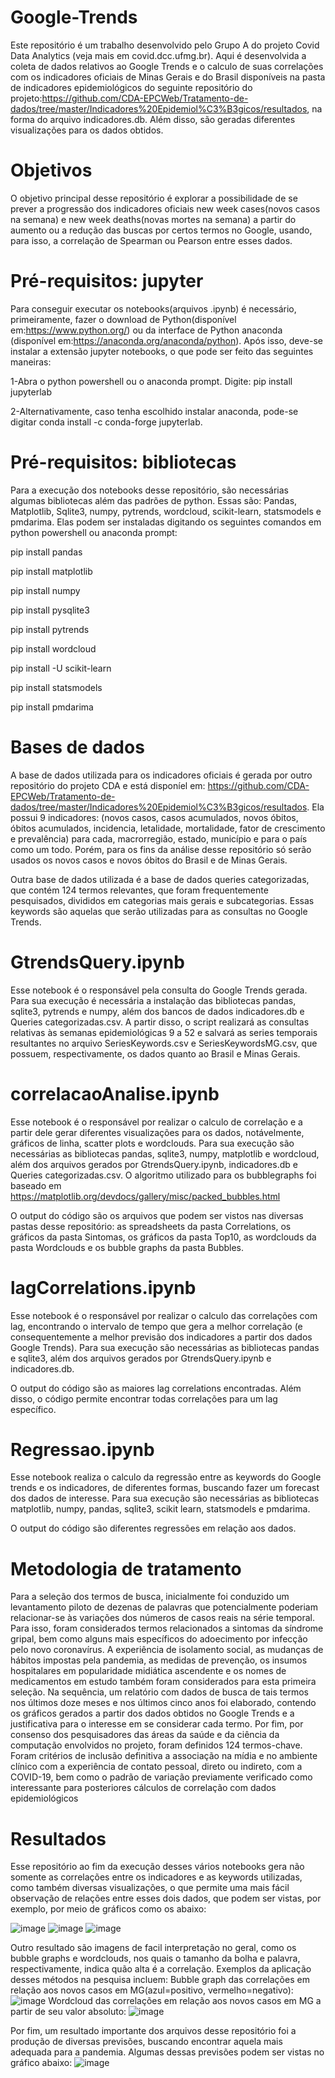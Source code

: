# Google-Trends
Este repositório é um trabalho desenvolvido pelo Grupo A do projeto Covid Data Analytics (veja mais em covid.dcc.ufmg.br). Aqui é desenvolvida a coleta de dados relativos ao Google Trends e o calculo de suas correlações com os indicadores oficiais de Minas Gerais e do Brasil disponíveis na pasta de indicadores epidemiológicos do seguinte repositório do projeto:https://github.com/CDA-EPCWeb/Tratamento-de-dados/tree/master/Indicadores%20Epidemiol%C3%B3gicos/resultados, na forma do arquivo indicadores.db. Além disso, são geradas diferentes visualizações para os dados obtidos.

# Objetivos
O objetivo principal desse repositório é explorar a possibilidade de se prever a progressão dos indicadores oficiais new week cases(novos casos na semana) e new week deaths(novas mortes na semana) a partir do aumento ou a redução das buscas por certos termos no Google, usando, para isso, a correlação de Spearman ou Pearson entre esses dados.

# Pré-requisitos: jupyter
Para conseguir executar os notebooks(arquivos .ipynb) é necessário, primeiramente, fazer o download de Python(disponível em:https://www.python.org/) ou da interface de Python anaconda (disponível em:https://anaconda.org/anaconda/python). Após isso, deve-se instalar a extensão jupyter notebooks, o que pode ser feito das seguintes maneiras:

1-Abra o python powershell ou o anaconda prompt. Digite: pip install jupyterlab

2-Alternativamente, caso tenha escolhido instalar anaconda, pode-se digitar conda install -c conda-forge jupyterlab.

# Pré-requisitos: bibliotecas
Para a execução dos notebooks desse repositório, são necessárias algumas bibliotecas além das padrões de python. Essas são: Pandas, Matplotlib, Sqlite3, numpy, pytrends, wordcloud, scikit-learn, statsmodels e pmdarima. Elas podem ser instaladas digitando os seguintes comandos em python powershell ou anaconda prompt:

pip install pandas

pip install matplotlib

pip install numpy

pip install pysqlite3

pip install pytrends

pip install wordcloud

pip install -U scikit-learn

pip install statsmodels

pip install pmdarima

# Bases de dados
A base de dados utilizada para os indicadores oficiais é gerada por outro repositório do projeto CDA e está disponíel em: https://github.com/CDA-EPCWeb/Tratamento-de-dados/tree/master/Indicadores%20Epidemiol%C3%B3gicos/resultados. Ela possui 9 indicadores: (novos casos, casos acumulados, novos óbitos, óbitos acumulados, incidencia, letalidade, mortalidade, fator de crescimento e prevalência) para cada, macrorregião, estado, município e para o país como um todo. Porém, para os fins da análise desse repositório só serão usados os novos casos e novos óbitos do Brasil e de Minas Gerais.

Outra base de dados utilizada é a base de dados queries categorizadas, que contém 124 termos relevantes, que foram frequentemente pesquisados, divididos em categorias mais gerais e subcategorias. Essas keywords são aquelas que serão utilizadas para as consultas no Google Trends.

# GtrendsQuery.ipynb
Esse notebook é o responsável pela consulta do Google Trends gerada. Para sua execução é necessária a instalação das bibliotecas pandas, sqlite3, pytrends e numpy, além dos bancos de dados indicadores.db e Queries categorizadas.csv. A partir disso, o script realizará as consultas relativas às semanas epidemiológicas 9 a 52 e salvará as series temporais resultantes no arquivo SeriesKeywords.csv e SeriesKeywordsMG.csv, que possuem, respectivamente, os dados quanto ao Brasil e Minas Gerais.

# correlacaoAnalise.ipynb
Esse notebook é o responsável por realizar o calculo de correlação e a partir dele gerar diferentes visualizações para os dados, notávelmente, gráficos de linha, scatter plots e wordclouds. Para sua execução são necessárias as bibliotecas pandas, sqlite3, numpy, matplotlib e wordcloud, além dos arquivos gerados por GtrendsQuery.ipynb, indicadores.db e Queries categorizadas.csv. O algoritmo utilizado para os bubblegraphs foi baseado em https://matplotlib.org/devdocs/gallery/misc/packed_bubbles.html

O output do código são os arquivos que podem ser vistos nas diversas pastas desse repositório: as spreadsheets da pasta Correlations, os gráficos da pasta Sintomas, os gráficos da pasta Top10, as wordclouds da pasta Wordclouds e os bubble graphs da pasta Bubbles.

# lagCorrelations.ipynb
Esse notebook é o responsável por realizar o calculo das correlações com lag, encontrando o intervalo de tempo que gera a melhor correlação (e consequentemente a melhor previsão dos indicadores a partir dos dados Google Trends). Para sua execução são necessárias as bibliotecas pandas e sqlite3, além dos arquivos gerados por GtrendsQuery.ipynb e indicadores.db.

O output do código são as maiores lag correlations encontradas. Além disso, o código permite encontrar todas correlações para um lag específico.

# Regressao.ipynb
Esse notebook realiza o calculo da regressão entre as keywords do Google trends e os indicadores, de diferentes formas, buscando fazer um forecast dos dados de interesse. Para sua execução são necessárias as bibliotecas matplotlib, numpy, pandas, sqlite3, scikit learn, statsmodels e pmdarima.

O output do código são diferentes regressões em relação aos dados.

# Metodologia de tratamento
Para a seleção dos termos de busca, inicialmente foi conduzido um levantamento piloto de dezenas de palavras que potencialmente poderiam relacionar-se às variações dos números de casos reais na série temporal. Para isso, foram considerados termos relacionados a sintomas da síndrome gripal, bem como alguns mais específicos do adoecimento por infecção pelo novo coronavírus. A experiência de isolamento social, as mudanças de hábitos impostas pela pandemia, as medidas de prevenção, os insumos hospitalares em popularidade midiática ascendente e os nomes de medicamentos em estudo também foram considerados para esta primeira seleção. Na sequência, um relatório com dados de busca de tais termos nos últimos doze meses e nos últimos cinco anos foi elaborado, contendo os gráficos gerados a partir dos dados obtidos no Google Trends e a justificativa para o interesse em se considerar cada termo. Por fim, por consenso dos pesquisadores das áreas da saúde e da ciência da computação envolvidos no projeto, foram definidos 124 termos-chave. Foram critérios de inclusão definitiva a associação na mídia e no ambiente clínico com a experiência de contato pessoal, direto ou indireto, com a COVID-19, bem como o padrão de variação previamente verificado como interessante para posteriores cálculos de correlação com dados epidemiológicos

# Resultados
Esse repositório ao fim da execução desses vários notebooks gera não somente as correlações entre os indicadores e as keywords utilizadas, como também diversas visualizações, o que permite uma mais fácil observação de relações entre esses dois dados, que podem ser vistas, por exemplo, por meio de gráficos como os abaixo:

![image](https://user-images.githubusercontent.com/57831311/115241132-dd4ad500-a0f6-11eb-882c-2a676fa3b1b9.png) ![image](https://user-images.githubusercontent.com/57831311/115241163-e340b600-a0f6-11eb-8ce8-e00d2a5f4e58.png)
![image](https://user-images.githubusercontent.com/57831311/111805981-464cec00-88b0-11eb-8991-759401a4d791.png)

Outro resultado são imagens de facil interpretação no geral, como os bubble graphs e wordclouds, nos quais o tamanho da bolha e palavra, respectivamente, indica quão alta é a correlação. Exemplos da aplicação desses métodos na pesquisa incluem:
Bubble graph das correlações em relação aos novos casos em MG(azul=positivo, vermelho=negativo):
![image](https://user-images.githubusercontent.com/57831311/111805902-37663980-88b0-11eb-8f37-cf71afa45f44.png)
Wordcloud das correlações em relação aos novos casos em MG a partir de seu valor absoluto:
![image](https://user-images.githubusercontent.com/57831311/111806063-5bc21600-88b0-11eb-822f-89044d881205.png)

Por fim, um resultado importante dos arquivos desse repositório foi a produção de diversas previsões, buscando encontrar aquela mais adequada para a pandemia.
Algumas dessas previsões podem ser vistas no gráfico abaixo:
![image](https://user-images.githubusercontent.com/57831311/120321873-2f684400-c2ba-11eb-9226-f25bdb7ea696.png)


